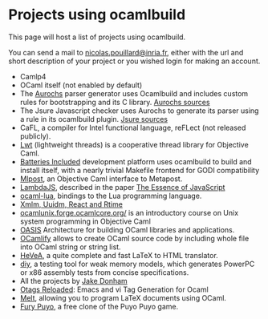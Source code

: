 <!-- ((! set title Projects using ocamlbuild !)) ((! set learn !)) -->

# Projects using ocamlbuild
This page will host a list of projects using ocamlbuild.

You can send a mail to [nicolas.pouillard@inria.fr](mailto:nicolas.pouillard@inria.fr), either with the url
and short description of your project or you wished login for making an
account.

- Camlp4
- OCaml itself (not enabled by default)
- The [Aurochs](http://aurochs.fr/) parser generator uses Ocamlbuild
 and includes custom rules for bootstrapping and its C library.
 [Aurochs sources](https://github.com/berke/aurochs)
- The Jsure Javascript checker uses Aurochs to
 generate its parser using a rule in its ocamlbuild plugin. [Jsure
 sources](https://github.com/berke/jsure)
- CaFL, a compiler for Intel functional language, reFLect (not
 released publicly).
- [Lwt](http://ocsigen.org/lwt/) (lightweight
  threads) is a cooperative thread library for Objective Caml.
- [Batteries Included](https://github.com/ocaml-batteries-team/batteries-included)
 development platform uses ocamlbuild to build and install itself,
 with a nearly trivial Makefile frontend for GODI compatibility
- [Mlpost](http://mlpost.lri.fr/), an Objective Caml interface to
  Metapost.
- [LambdaJS](https://github.com/brownplt/LambdaJS), described in
  the paper
  [The Essence of JavaScript](http://www.cs.brown.edu/research/plt/dl/jssem/v1/)
- [ocaml-lua](http://ocaml-lua.forge.ocamlcore.org/),
 bindings to the Lua programming language.
- [Xmlm, Uuidm, React and Rtime](http://erratique.ch/software)
- [ocamlunix.forge.ocamlcore.org/](http://ocamlunix.forge.ocamlcore.org/)
  is an introductory course on Unix system programming in Objective Caml
- [OASIS](https://github.com/ocaml/oasis) Architecture for building
  OCaml libraries and applications.
- [OCamlify](https://github.com/gildor478/ocamlify) allows to
 create OCaml source code by including whole file into OCaml string
 or string list.
- [HeVeA](http://hevea.inria.fr/), a quite complete and fast LaTeX to
 HTML translator.
- [diy](http://diy.inria.fr/), a testing tool for weak memory models,
 which generates PowerPC or x86 assembly tests from concise
 specifications.
- All the projects by [Jake Donham](http://github.com/jaked)
- [Otags Reloaded](http://askra.de/otags/): Emacs and vi Tag
 Generation for Ocaml
- [Melt](https://forge.ocamlcore.org/projects/melt/), allowing you to
 program LaTeX documents using OCaml.
- [Fury Puyo](https://forge.ocamlcore.org/projects/furypuyo), a free
 clone of the Puyo Puyo game.

